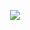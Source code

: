 <p align="center">
  <a href="https://github.com/DenverCoder1/readme-typing-svg"><img src="https://readme-typing-svg.herokuapp.com?color=F70000&width=401&lines=Ataque+de+autenticaci%C3%B3n+Wi-Fi"></a>
</p>

<h1 align="center"></h1>
